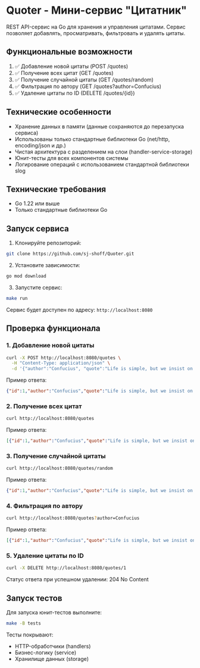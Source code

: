 # Quoter - Мини-сервис "Цитатник"

REST API-сервис на Go для хранения и управления цитатами. Сервис позволяет добавлять, просматривать, фильтровать и удалять цитаты.

## Функциональные возможности

1. ✅ Добавление новой цитаты (POST /quotes)
2. ✅ Получение всех цитат (GET /quotes)
3. ✅ Получение случайной цитаты (GET /quotes/random)
4. ✅ Фильтрация по автору (GET /quotes?author=Confucius)
5. ✅ Удаление цитаты по ID (DELETE /quotes/{id})

## Технические особенности

- Хранение данных в памяти (данные сохраняются до перезапуска сервиса)
- Использованы только стандартные библиотеки Go (net/http, encoding/json и др.)
- Чистая архитектура с разделением на слои (handler-service-storage)
- Юнит-тесты для всех компонентов системы
- Логирование операций с использованием стандартной библиотеки slog

## Технические требования

- Go 1.22 или выше
- Только стандартные библиотеки Go

## Запуск сервиса

1. Клонируйте репозиторий:
```bash
git clone https://github.com/sj-shoff/Quoter.git
```
2. Установите зависимости:
```bash
go mod download
```
3. Запустите сервис:
```bash
make run
```

Сервис будет доступен по адресу: `http://localhost:8080`

## Проверка функционала

### 1. Добавление новой цитаты
```bash
curl -X POST http://localhost:8080/quotes \
  -H "Content-Type: application/json" \
  -d '{"author":"Confucius", "quote":"Life is simple, but we insist on making it complicated."}'
```

Пример ответа:
```json
{"id":1,"author":"Confucius","quote":"Life is simple, but we insist on making it complicated."}
```

### 2. Получение всех цитат
```bash
curl http://localhost:8080/quotes
```

Пример ответа:
```json
[{"id":1,"author":"Confucius","quote":"Life is simple, but we insist on making it complicated."}]
```

### 3. Получение случайной цитаты
```bash
curl http://localhost:8080/quotes/random
```

Пример ответа:
```json
{"id":1,"author":"Confucius","quote":"Life is simple, but we insist on making it complicated."}
```

### 4. Фильтрация по автору
```bash
curl http://localhost:8080/quotes?author=Confucius
```

Пример ответа:
```json
[{"id":1,"author":"Confucius","quote":"Life is simple, but we insist on making it complicated."}]
```

### 5. Удаление цитаты по ID
```bash
curl -X DELETE http://localhost:8080/quotes/1
```

Статус ответа при успешном удалении: 204 No Content

## Запуск тестов

Для запуска юнит-тестов выполните:

```bash
make -B tests
```

Тесты покрывают:
- HTTP-обработчики (handlers)
- Бизнес-логику (service)
- Хранилище данных (storage)

